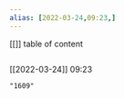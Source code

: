 ```yaml
---
alias: [2022-03-24,09:23,]
---
```

[[]]
table of content
```toc
```

[[2022-03-24]] 09:23

```query
"1609"
```